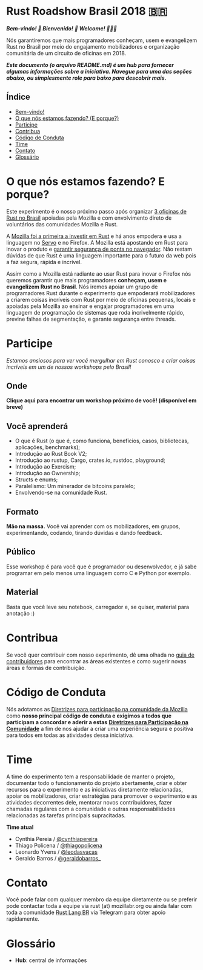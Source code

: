 Rust Roadshow Brasil 2018 🇧🇷
======================
***Bem-vindo! :tada: Bienvenido! :confetti_ball: Welcome! :balloon::balloon::balloon:***

Nós garantiremos que mais programadores conheçam, usem e evangelizem Rust no Brasil por meio do engajamento mobilizadores e organização comunitária de um circuito de oficinas em 2018.

***Este documento (o arquivo README.md) é um hub para fornecer algumas informações sobre a iniciativa. Navegue para uma das seções abaixo, ou simplesmente role para baixo para descobrir mais.***

## Índice
* [Bem-vindo!](#rust-roadshow-brasil-2018-)
* [O que nós estamos fazendo? (E porque?)](#o-que-nós-estamos-fazendo-e-porque)
* [Participe](#participe)
* [Contribua](#contribua)
* [Código de Conduta](#código-de-conduta)
* [Time](#time)
* [Contato](#contato)
* [Glossário](#glossário)

# O que nós estamos fazendo? E porque?
Este experimento é o nosso próximo passo após organizar [3 oficinas de Rust no Brasil](https://www.eventbrite.com.br/o/mozilla-brasil-14167163781) apoiadas pela Mozilla e com envolvimento direto de voluntários das comunidades Mozilla e Rust.

A [Mozilla foi a primeira a investir em Rust](https://research.mozilla.org/rust/) e há anos empodera e usa a linguagem no [Servo](https://github.com/servo/servo) e no Firefox. A Mozilla está apostando em Rust para inovar o produto e [garantir segurança de ponta no navegador](https://blog.mozilla.org/firefox/put-trust-rust-shipping-now-firefox/). Não restam dúvidas de que Rust é uma linguagem importante para o futuro da web pois a faz segura, rápida e incrível.

Assim como a Mozilla está radiante ao usar Rust para inovar o Firefox nós queremos garantir que mais programadores **conheçam, usem e evangelizem Rust no Brasil**. Nós iremos apoiar um grupo de programadores Rust durante o experimento que empoderará mobilizadores a criarem coisas incríveis com Rust por meio de oficinas pequenas, locais e apoiadas pela Mozilla ao ensinar e engajar programadores em uma linguagem de programação de sistemas que roda incrivelmente rápido, previne falhas de segmentação, e garante segurança entre threads.

# Participe
*Estamos ansiosos para ver você mergulhar em Rust conosco e criar coisas incríveis em um de nossos workshops pelo Brasil!*

## Onde
**Clique aqui para encontrar um workshop próximo de você! (disponível em breve)**

## Você aprenderá
- O que é Rust (o que é, como funciona, benefícios, casos, bibliotecas, aplicações, benchmarks);
- Introdução ao Rust Book V2;
- Introdução ao rustup, Cargo, crates.io, rustdoc, playground;
- Introdução ao Exercism;
- Introdução ao Ownership;
- Structs e enums;
- Paralelismo: Um minerador de bitcoins paralelo;
- Envolvendo-se na comunidade Rust.
## Formato
**Mão na massa.** Você vai aprender com os mobilizadores, em grupos, experimentando, codando, tirando dúvidas e dando feedback.

## Público
Esse workshop é para você que é programador ou desenvolvedor, e já sabe programar em pelo menos uma linguagem como C e Python por exemplo.

## Material
Basta que você leve seu notebook, carregador e, se quiser, material para anotação :)

# Contribua
Se você quer contribuir com nosso experimento, dê uma olhada no [guia de contribuidores](CONTRIBUTING.md) para encontrar as áreas existentes e como sugerir novas áreas e formas de contribuição.

# Código de Conduta
Nós adotamos as [Diretrizes para participação na comunidade da Mozilla](https://www.mozilla.org/pt-BR/about/governance/policies/participation/) como **nosso principal código de conduta e exigimos a todos que participam a concordar e aderir a estas** [**Diretrizes para Participação na Comunidade**](https://www.mozilla.org/pt-BR/about/governance/policies/participation/) a fim de nos ajudar a criar uma experiência segura e positiva para todos em todas as atividades dessa iniciativa.

# Time
A time do experimento tem a responsabilidade de manter o projeto, documentar todo o funcionamento do projeto abertamente, criar e obter recursos para o experimento e as iniciativas diretamente relacionadas, apoiar os mobilizadores, criar estratégias para promover o experimento e as atividades decorrentes dele, mentorar novos contribuidores, fazer chamadas regulares com a comunidade e outras responsabilidades relacionadas as tarefas principais supracitadas.

**Time atual**
- Cynthia Pereia / [@cynthiapereira](https://github.com/cynthiapereira)
- Thiago Policena / [@thiagopolicena](https://github.com/thiagopolicena)
- Leonardo Yvens / [@leodasvacas](https://github.com/leodasvacas)
- Geraldo Barros / [@geraldobarros_](https://github.com/barrosgeraldo)

# Contato
Você pode falar com qualquer membro da equipe diretamente ou se preferir pode contactar toda a equipe via rust (at) mozillabr.org ou ainda falar com toda a comunidade [Rust Lang BR](https://t.me/rustlangbr) via Telegram para obter apoio rapidamente.

# Glossário
- **Hub**: central de informações
